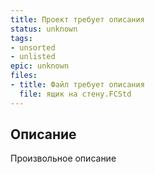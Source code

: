 ```yaml
---
title: Проект требует описания
status: unknown
tags:
- unsorted
- unlisted
epic: unknown
files:
- title: Файл требует описания
  file: ящик на стену.FCStd
---
```



## Описание

Произвольное описание